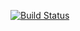 [![Build Status](https://travis-ci.com/vladislav-buivol/job4j_threads.svg?branch=main)](https://travis-ci.com/vladislav-buivol/job4j_threads.svg?branch=main)
